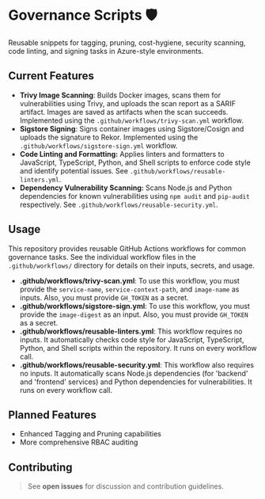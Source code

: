 # Governance Scripts 🛡️

Reusable snippets for tagging, pruning, cost-hygiene, security scanning, code linting, and signing tasks in Azure-style environments.

## Current Features

*   **Trivy Image Scanning**: Builds Docker images, scans them for vulnerabilities using Trivy, and uploads the scan report as a SARIF artifact. Images are saved as artifacts when the scan succeeds. Implemented using the `.github/workflows/trivy-scan.yml` workflow.
*   **Sigstore Signing**: Signs container images using Sigstore/Cosign and uploads the signature to Rekor. Implemented using the `.github/workflows/sigstore-sign.yml` workflow.
*   **Code Linting and Formatting:**  Applies linters and formatters to JavaScript, TypeScript, Python, and Shell scripts to enforce code style and identify potential issues. See `.github/workflows/reusable-linters.yml`.
*   **Dependency Vulnerability Scanning:** Scans Node.js and Python dependencies for known vulnerabilities using `npm audit` and `pip-audit` respectively.  See `.github/workflows/reusable-security.yml`.

## Usage

This repository provides reusable GitHub Actions workflows for common governance tasks. See the individual workflow files in the `.github/workflows/` directory for details on their inputs, secrets, and usage.

*   **.github/workflows/trivy-scan.yml**:  To use this workflow, you must provide the `service-name`, `service-context-path`, and `image-name` as inputs. Also, you must provide `GH_TOKEN` as a secret.
*   **.github/workflows/sigstore-sign.yml**:  To use this workflow, you must provide the `image-digest` as an input. Also, you must provide `GH_TOKEN` as a secret.
*   **.github/workflows/reusable-linters.yml**: This workflow requires no inputs. It automatically checks code style for JavaScript, TypeScript, Python, and Shell scripts within the repository. It runs on every workflow call.
*   **.github/workflows/reusable-security.yml**: This workflow also requires no inputs.  It automatically scans Node.js dependencies (for 'backend' and 'frontend' services) and Python dependencies for vulnerabilities. It runs on every workflow call.

## Planned Features

*   Enhanced Tagging and Pruning capabilities
*   More comprehensive RBAC auditing

## Contributing

> See **open issues** for discussion and contribution guidelines.